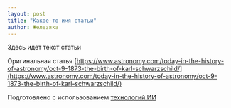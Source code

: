 ```yaml
---
layout: post
title: "Какое-то имя статьи"
author: Железяка
---
```


Здесь идет текст статьи

Оригинальная статья
[https://www.astronomy.com/today-in-the-history-of-astronomy/oct-9-1873-the-birth-of-karl-schwarzschild/](https://www.astronomy.com/today-in-the-history-of-astronomy/oct-9-1873-the-birth-of-karl-schwarzschild/)

Подготовлено с использованием
[технологий ИИ](https://giga.chat/)